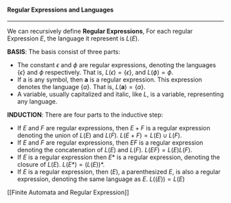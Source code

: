 #### Regular Expressions and Languages
---
We can recursively define **Regular Expressions**,
For each regular Expression $E$, the language it represent is $L(E)$.

**BASIS**: The basis consist of three parts:

- The constant $\epsilon$ and $\phi$ are regular expressions, denoting the languages $\{\epsilon\}$ and $\phi$ respectively. That is, $L(\epsilon) = \{\epsilon\}$, and $L(\phi) = \phi$.
- If a is any symbol, then **a** is a regular expression. This expression denotes the language $\{a\}$. That is, $L(\boldsymbol{a}) = \{a\}$.
- A variable, usually capitalized and italic, like $L$, is a variable, representing any language.

**INDUCTION**: There are four parts to the inductive step:

- If $E$ and $F$ are regular expressions, then $E + F$ is a regular expression denoting the union of $L(E)$ and $L(F)$. $L(E+F) = L(E) \cup L(F)$.
- If $E$ and $F$ are regular expressions, then $EF$ is a regular expression denoting the concatenation of $L(E)$ and $L(F)$. $L(EF) = L(E)L(F)$.
- If $E$ is a regular expression then $E*$ is a regular expression, denoting the closure of $L(E)$. $L(E*) = (L(E))*$.
- If $E$ is a regular expression, then $(E)$, a parenthesized $E$, is also a regular expression, denoting the same language as $E$. $L((E)) = L(E)$

[[Finite Automata and Regular Expression]]